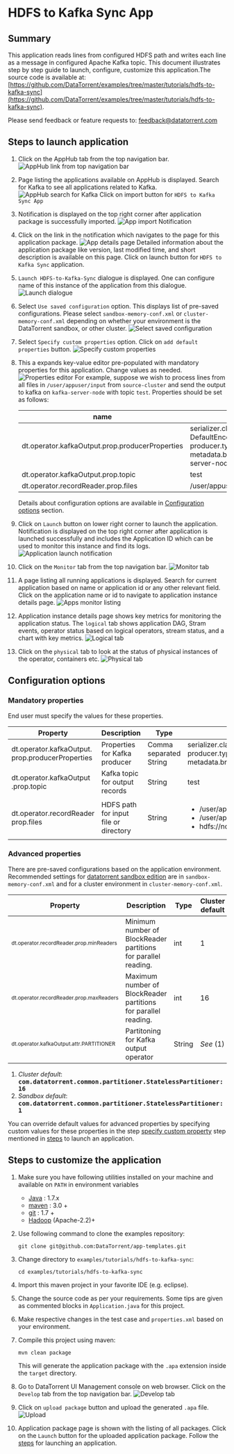 # HDFS to Kafka Sync App

## Summary

This application reads lines from configured HDFS path and writes each line as a message in configured Apache Kafka topic.
This document illustrates step by step guide to launch, configure, customize
this application.The source code is available at: [https://github.com/DataTorrent/examples/tree/master/tutorials/hdfs-to-kafka-sync](https://github.com/DataTorrent/examples/tree/master/tutorials/hdfs-to-kafka-sync).

Please send feedback or feature requests to: [feedback@datatorrent.com](mailto:feedback@datatorrent.com)

## <a name="steps_to_launch">Steps to launch application</a>

1. Click on the AppHub tab from the top navigation bar.
   ![AppHub link from top navigation bar](images/common/apphub_link.png)

1. Page listing the applications available on AppHub is displayed.
Search for Kafka to see all applications related to Kafka.
   ![AppHub search for Kafka](images/hdfs-to-kafka-sync/apphub-search.png)
    Click on import button for `HDFS to Kafka Sync App`

1. Notification is displayed on the top right corner after application package is successfully
   imported.
   ![App import Notification](images/hdfs-to-kafka-sync/import-notification.png)

1. Click on the link in the notification which navigates to the page for this application package.
   ![App details page](images/hdfs-to-kafka-sync/app-details-page.png)
    Detailed information about the application package like version, last modified time, and short description is available on this page. Click on launch button for `HDFS to Kafka Sync` application.

1. <a name="launch-dialogue"></a>`Launch HDFS-to-Kafka-Sync` dialogue is displayed. One can configure name of this instance of the application from this dialogue.
   ![Launch dialogue](images/hdfs-to-kafka-sync/launch.png)

1. Select `Use saved configuration` option. This displays list of pre-saved configurations.
Please select `sandbox-memory-conf.xml` or `cluster-memory-conf.xml` depending on whether
your environment is the DataTorrent sandbox, or other cluster.
   ![Select saved configuration](images/hdfs-to-kafka-sync/saved-conf.png)

1. Select `Specify custom properties` option. Click on `add default properties` button.
   ![Specify custom properties](images/hdfs-to-kafka-sync/spcify-custom.png)

1. This a expands key-value editor pre-populated with mandatory properties for this application. Change values as needed.
   ![Properties editor](images/hdfs-to-kafka-sync/property-editor.png)
   <a name="property-editor"></a>
   For example, suppose we wish to process lines from all files in `/user/appuser/input` from `source-cluster` and send the output to kafka on `kafka-server-node` with topic `test`. Properties should be set as follows:

    |name|value|
    |-|-|
    |dt.operator.kafkaOutput.prop.producerProperties|serializer.class=kafka.serializer. DefaultEncoder,<br/>producer.type= async,<br/>metadata.broker. list=kafka-server-node:9092|
    |dt.operator.kafkaOutput.prop.topic|test|
    |dt.operator.recordReader.prop.files|/user/appuser/input|

    Details about configuration options are available in [Configuration options](#configuration_options) section.

1. Click on `Launch` button on lower right corner to launch the application.
Notification is displayed on the top right corner after application is launched successfully and includes the Application ID which can be used to monitor this instance and find its logs.
   ![Application launch notification](images/common/app_launch_notification.png)

1. Click on the `Monitor` tab from the top navigation bar.
   ![Monitor tab](images/common/monitor_link.png)

1. A page listing all running applications is displayed. Search for current application based on name or application id or any other relevant field. Click on the application name or id to navigate to application instance details page.
   ![Apps monitor listing](images/common/apps_monitor_listing.png)
1. Application instance details page shows key metrics for monitoring the application status.
   The `logical` tab shows application DAG, Stram events, operator status based on logical operators, stream status, and a chart with key metrics.
   ![Logical tab](images/hdfs-to-kafka-sync/logical.png)

1. Click on the `physical` tab to look at the status of physical instances of the operator, containers etc.
   ![Physical tab](images/hdfs-to-kafka-sync/physical.png)

## <a name="configuration_options">Configuration options</a>

### Mandatory properties
End user must specify the values for these properties.

|Property|Description|Type|Example|
|-|-|-|-|
|dt.operator.kafkaOutput. prop.producerProperties|Properties for Kafka producer|Comma separated String|serializer.class=kafka.serializer.DefaultEncoder, producer.type=async,<br>metadata.broker.list=kafka-server-node:9092|
|dt.operator.kafkaOutput .prop.topic|Kafka topic for output records| String|test|
|dt.operator.recordReader<br/>prop.files|HDFS path for input file or directory| String|<ul><li>/user/appuser/input/directory1</li><li>/user/appuser/input/file2.log</li><li>hdfs://node1.corp1.com/user/appuser/input</li></ul>|

### Advanced properties
There are pre-saved configurations based on the application environment. Recommended settings for [datatorrent sandbox edition](https://www.datatorrent.com/download/datatorrent-rts-sandbox-edition-download/) are in `sandbox-memory-conf.xml` and for a cluster environment in `cluster-memory-conf.xml`.

|Property|Description|Type|Cluster default|Sandbox default|
|-|-|-|-|-|
|<p style="font-size:12px">dt.operator.recordReader.prop.minReaders|Minimum number of BlockReader partitions for parallel reading.|int|1|1|
|<p style="font-size:12px">dt.operator.recordReader.prop.maxReaders|Maximum number of BlockReader partitions for parallel reading.|int|16|1|
|<p style="font-size:12px">dt.operator.kafkaOutput.attr.PARTITIONER|Partitoning for Kafka output operator| String|_See_ (1)|_See_ (2)|

1. _Cluster default_: <tt><b>com.datatorrent.common.partitioner.StatelessPartitioner:16</b></tt>
2. _Sandbox default_: <tt><b>com.datatorrent.common.partitioner.StatelessPartitioner:1</b></tt>

You can override default values for advanced properties by specifying custom values for these properties in the step [specify custom property](#property-editor) step mentioned in [steps](#steps_to_launch) to launch an application.

## Steps to customize the application

1. Make sure you have following utilities installed on your machine and available on `PATH` in environment variables
    - [Java](https://www.java.com/en/download/manual.jsp) : 1.7.x
    - [maven](http://maven.apache.org/download.cgi) : 3.0 +
    - [git](https://git-scm.com/book/en/v2/Getting-Started-Installing-Git) : 1.7 +
    - [Hadoop]( http://www.michael-noll.com/tutorials/running-hadoop-on-ubuntu-linux-single-node-cluster/) (Apache-2.2)+

1. Use following command to clone the examples repository:

    ```
    git clone git@github.com:DataTorrent/app-templates.git
    ```

1. Change directory to `examples/tutorials/hdfs-to-kafka-sync`:

    ```
    cd examples/tutorials/hdfs-to-kafka-sync
    ```

1. Import this maven project in your favorite IDE (e.g. eclipse).

1. Change the source code as per your requirements. Some tips are given as commented blocks in `Application.java` for this project.

1. Make respective changes in the test case and `properties.xml` based on your environment.

1. Compile this project using maven:
    ```
    mvn clean package
    ```

    This will generate the application package with the `.apa` extension inside the `target` directory.

1. Go to DataTorrent UI Management console on web browser. Click on the `Develop` tab from the top navigation bar.
   ![Develop tab](images/common/develop_link.png)

1. Click on `upload package` button and upload the generated `.apa` file.
   ![Upload](images/common/upload.png)

1. Application package page is shown with the listing of all packages. Click on the `Launch` button for the uploaded application package. Follow the [steps](#launch-dialogue) for launching an application.
